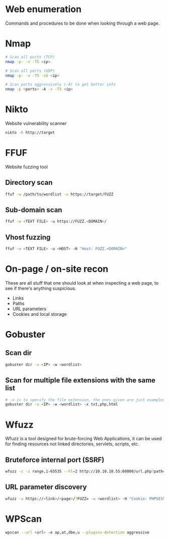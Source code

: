 # Web enumeration
Commands and procedures to be done when looking through a web page.


# Nmap   
```bash
# Scan all ports (TCP)
nmap -p- -v -T5 <ip>

# Scan all ports (UDP)
nmap -p- -v -T5 -sU <ip> 

# Scan ports aggressively (-A) to get better info
nmap -p <ports> -A -v -T5 <ip>
```

# Nikto  
Website vulnerability scanner
```bash
nikto -h http://target
```

# FFUF
Website fuzzing tool
## Directory scan
```bash
ffuf -w /path/to/wordlist -u https://target/FUZZ
```

## Sub-domain scan
```bash
ffuf -w <TEXT FILE> -u https://FUZZ.<DOMAIN>/
```

## Vhost fuzzing
```bash
ffuf -w <TEXT FILE> -u <HOST> -H "Host: FUZZ.<DOMAIN>"
```


# On-page / on-site recon
These are all stuff that one should look at when inspecting a web page, to see if there's anything suspicious.
- Links
- Paths
- URL parameters
- Cookies and local storage


# Gobuster
## Scan dir
```sh
gobuster dir -u <IP> -w <wordlist>
```
## Scan for multiple file extensions with the same list
```sh
# -x is to specify the file extension, the ones given are just examples
gobuster dir -u <IP> -w <wordlist> -x txt,php,html
```

# Wfuzz
Wfuzz is a tool designed for brute-forcing Web Applications, it can be used for finding resources not linked directories, servlets, scripts, etc.

## Bruteforce internal port (SSRF)
```bash
wfuzz -c -z range,1-65535 --hl=2 http://10.10.10.55:60000/url.php?path=http://localhost:FUZZ
```

## URL parameter discovery
```bash
wfuzz -u https://<link>/<page>/?FUZZ= -w <wordlist> -H "Cookie: PHPSESSID="
```

# WPScan    
```bash
wpscan --url <url> -e ap,at,dbe,u --plugins-detection aggressive
```